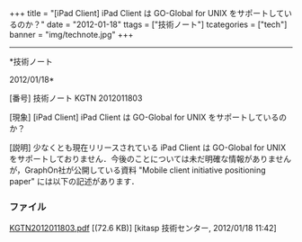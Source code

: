 ﻿+++
title = "[iPad Client] iPad Client は GO-Global for UNIX をサポートしているのか？"
date = "2012-01-18"
ttags = ["技術ノート"]
tcategories = ["tech"]
banner = "img/technote.jpg"
+++

-----------------------------------------------------------------------------------------------------------------------------

*技術ノート

2012/01/18*


[番号]
技術ノート KGTN 2012011803

[現象]
[iPad Client] iPad Client は GO-Global for UNIX
をサポートしているのか？

[説明]
少なくとも現在リリースされている iPad Client は GO-Global for UNIX
をサポートしておりません．今後のことについては未だ明確な情報がありませんが，GraphOn社が公開している資料
"Mobile client initiative positioning paper" には以下の記述があります．


### ファイル

 
 


[KGTN2012011803.pdf](http://techreport.kitasp.net/attachments/download/800/KGTN2012011803.pdf)
 [(72.6 KB)] [kitasp 技術センター, 2012/01/18
11:42]


 


 

